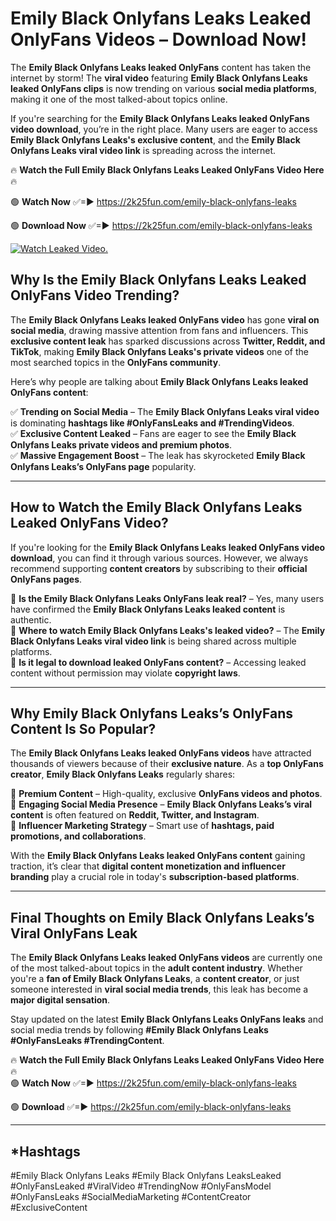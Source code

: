 # Emily Black Onlyfans Leaks Leaked OnlyFans Videos – Download Now!

The **Emily Black Onlyfans Leaks leaked OnlyFans** content has taken the internet by storm! The **viral video** featuring **Emily Black Onlyfans Leaks leaked OnlyFans clips** is now trending on various **social media platforms**, making it one of the most talked-about topics online.  

If you're searching for the **Emily Black Onlyfans Leaks leaked OnlyFans video download**, you’re in the right place. Many users are eager to access **Emily Black Onlyfans Leaks's exclusive content**, and the **Emily Black Onlyfans Leaks viral video link** is spreading across the internet.  

🔥 **Watch the Full Emily Black Onlyfans Leaks Leaked OnlyFans Video Here** 🔥  

🟢 **Watch Now** ✅=► https://2k25fun.com/emily-black-onlyfans-leaks

🟢 **Download Now** ✅=► https://2k25fun.com/emily-black-onlyfans-leaks

[![Watch Leaked Video.](https://miro.medium.com/v2/resize:fit:828/format:webp/1*cilzJN44JGOrTw9NJCrNHA.gif "Watch Leaked Video")](https://2k25fun.com/emily-black-onlyfans-leaks)

## **Why Is the Emily Black Onlyfans Leaks Leaked OnlyFans Video Trending?**  

The **Emily Black Onlyfans Leaks leaked OnlyFans video** has gone **viral on social media**, drawing massive attention from fans and influencers. This **exclusive content leak** has sparked discussions across **Twitter, Reddit, and TikTok**, making **Emily Black Onlyfans Leaks's private videos** one of the most searched topics in the **OnlyFans community**.  

Here’s why people are talking about **Emily Black Onlyfans Leaks leaked OnlyFans content**:  

✅ **Trending on Social Media** – The **Emily Black Onlyfans Leaks viral video** is dominating **hashtags like #OnlyFansLeaks and #TrendingVideos**.  
✅ **Exclusive Content Leaked** – Fans are eager to see the **Emily Black Onlyfans Leaks private videos and premium photos**.  
✅ **Massive Engagement Boost** – The leak has skyrocketed **Emily Black Onlyfans Leaks’s OnlyFans page** popularity.  

---

## **How to Watch the Emily Black Onlyfans Leaks Leaked OnlyFans Video?**  

If you're looking for the **Emily Black Onlyfans Leaks leaked OnlyFans video download**, you can find it through various sources. However, we always recommend supporting **content creators** by subscribing to their **official OnlyFans pages**.  

🔹 **Is the Emily Black Onlyfans Leaks OnlyFans leak real?** – Yes, many users have confirmed the **Emily Black Onlyfans Leaks leaked content** is authentic.  
🔹 **Where to watch Emily Black Onlyfans Leaks's leaked video?** – The **Emily Black Onlyfans Leaks viral video link** is being shared across multiple platforms.  
🔹 **Is it legal to download leaked OnlyFans content?** – Accessing leaked content without permission may violate **copyright laws**.  

---

## **Why Emily Black Onlyfans Leaks’s OnlyFans Content Is So Popular?**  

The **Emily Black Onlyfans Leaks leaked OnlyFans videos** have attracted thousands of viewers because of their **exclusive nature**. As a **top OnlyFans creator**, **Emily Black Onlyfans Leaks** regularly shares:  

📌 **Premium Content** – High-quality, exclusive **OnlyFans videos and photos**.  
📌 **Engaging Social Media Presence** – **Emily Black Onlyfans Leaks’s viral content** is often featured on **Reddit, Twitter, and Instagram**.  
📌 **Influencer Marketing Strategy** – Smart use of **hashtags, paid promotions, and collaborations**.  

With the **Emily Black Onlyfans Leaks leaked OnlyFans content** gaining traction, it’s clear that **digital content monetization and influencer branding** play a crucial role in today's **subscription-based platforms**.  

---

## **Final Thoughts on Emily Black Onlyfans Leaks’s Viral OnlyFans Leak**  

The **Emily Black Onlyfans Leaks leaked OnlyFans videos** are currently one of the most talked-about topics in the **adult content industry**. Whether you're a **fan of Emily Black Onlyfans Leaks**, a **content creator**, or just someone interested in **viral social media trends**, this leak has become a **major digital sensation**.  

Stay updated on the latest **Emily Black Onlyfans Leaks OnlyFans leaks** and social media trends by following **#Emily Black Onlyfans Leaks #OnlyFansLeaks #TrendingContent**.  

🔥 **Watch the Full Emily Black Onlyfans Leaks Leaked OnlyFans Video Here** 🔥  
🟢 **Watch Now** ✅=► https://2k25fun.com/emily-black-onlyfans-leaks

🟢 **Download** ✅=► https://2k25fun.com/emily-black-onlyfans-leaks

---

## *Hashtags
#Emily Black Onlyfans Leaks #Emily Black Onlyfans LeaksLeaked #OnlyFansLeaked #ViralVideo #TrendingNow #OnlyFansModel #OnlyFansLeaks #SocialMediaMarketing #ContentCreator #ExclusiveContent  